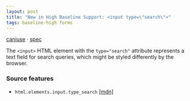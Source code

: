 ```yaml
---
layout: post
title: "New in High Baseline Support: <input type=\"search\">"
tags: baseline-high forms
---
```


[caniuse](https://caniuse.com/?search=search-input-type) · [spec](https://html.spec.whatwg.org/multipage/input.html#text-(type=text)-state-and-search-state-(type=search))

The `<input>` HTML element with the `type="search"` attribute represents a text field for search queries, which might be styled differently by the browser.

### Source features

- ``html.elements.input.type_search`` [[mdn]](https://https://developer.mozilla.org/en-US/search?q=html.elements.input.type_search)
